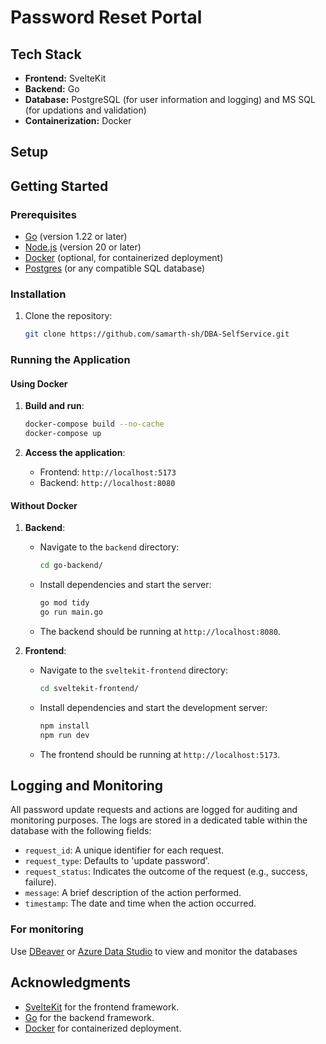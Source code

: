 # Password Reset Portal
## Tech Stack

- **Frontend:** SvelteKit
- **Backend:** Go
- **Database:** PostgreSQL (for user information and logging) and MS SQL (for updations and validation)
- **Containerization:** Docker

## Setup

## Getting Started

### Prerequisites

- [Go](https://golang.org/doc/install) (version 1.22 or later)
- [Node.js](https://nodejs.org/) (version 20 or later)
- [Docker](https://www.docker.com/) (optional, for containerized deployment)
- [Postgres](https://www.postgresql.org/download/) (or any compatible SQL database)


### Installation

1. Clone the repository:

   ```bash
   git clone https://github.com/samarth-sh/DBA-SelfService.git
   ```
### Running the Application

#### Using Docker

1. **Build and run**:

    ```bash
    docker-compose build --no-cache
    docker-compose up
    ```

2. **Access the application**:

    - Frontend: `http://localhost:5173`
    - Backend: `http://localhost:8080`

#### Without Docker

1. **Backend**:

    - Navigate to the `backend` directory:

      ```bash
      cd go-backend/
      ```

    - Install dependencies and start the server:

      ```bash
      go mod tidy
      go run main.go
      ```

    - The backend should be running at `http://localhost:8080`.

2. **Frontend**:

    - Navigate to the `sveltekit-frontend` directory:

      ```bash
      cd sveltekit-frontend/
      ```

    - Install dependencies and start the development server:

      ```bash
      npm install
      npm run dev
      ```

    - The frontend should be running at `http://localhost:5173`.

## Logging and Monitoring

All password update requests and actions are logged for auditing and monitoring purposes. The logs are stored in a dedicated table within the database with the following fields:

- `request_id`: A unique identifier for each request.
- `request_type`: Defaults to 'update password'.
- `request_status`: Indicates the outcome of the request (e.g., success, failure).
- `message`: A brief description of the action performed.
- `timestamp`: The date and time when the action occurred.

### For monitoring

Use [DBeaver](https://dbeaver.com/download/) or [Azure Data Studio](https://learn.microsoft.com/en-us/azure-data-studio/download-azure-data-studio?view=sql-server-ver16&tabs=win-install%2Cwin-user-install%2Credhat-install%2Cwindows-uninstall%2Credhat-uninstall) to view and monitor the databases

## Acknowledgments

- [SvelteKit](https://kit.svelte.dev/) for the frontend framework.
- [Go](https://golang.org/) for the backend framework.
- [Docker](https://www.docker.com/) for containerized deployment.

